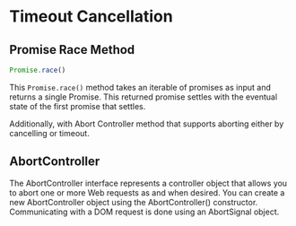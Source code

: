 # Timeout Cancellation

## Promise Race Method

```js 
Promise.race()
```

This ```Promise.race()``` method takes an iterable of promises as input and returns a single Promise. This returned promise settles with the eventual state of the first promise that settles. 

Additionally, with Abort Controller method that supports aborting either by cancelling or timeout.

## AbortController

The AbortController interface represents a controller object that allows you to abort one or more Web requests as and when desired.
You can create a new AbortController object using the AbortController() constructor. Communicating with a DOM request is done using an AbortSignal object.

